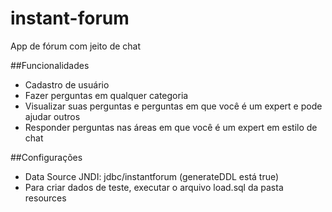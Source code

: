 # instant-forum
App de fórum com jeito de chat

##Funcionalidades

* Cadastro de usuário
* Fazer perguntas em qualquer categoria
* Visualizar suas perguntas e perguntas em que você é um expert e pode ajudar outros
* Responder perguntas nas áreas em que você é um expert em estilo de chat

##Configurações

* Data Source JNDI: jdbc/instantforum (generateDDL está true)
* Para criar dados de teste, executar o arquivo load.sql da pasta resources
 